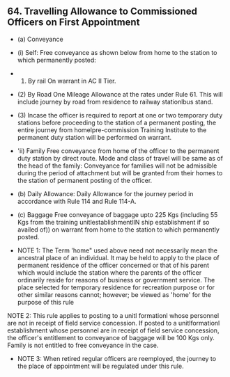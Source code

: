 ## 64. Travelling Allowance to Commissioned Officers on First Appointment

- (a) Conveyance
- (i) Self:  Free conveyance as shown below from home to the station to which permanently posted:
- 1) By rail On warrant in AC II Tier.
- (2) By Road One Mileage Allowance at the rates under Rule 61. This will include journey by road from residence to railway stationlbus stand.
- (3) Incase the officer is required to report at one or two temporary duty stations before proceeding to the station of a permanent posting, the entire journey from homelpre-commission Training Institute to the permanent duty station will be performed on warrant.
- 'ii)   Family Free conveyance from home of the officer to the permanent duty station by direct route. Mode and class of travel will be same as of the head of the family: Conveyance for families will not be admissible during the period of attachment but will be granted from their homes to the station of permanent posting of the officer.
- (b) Daily Allowance: Daily Allowance for the journey period in accordance with Rule 114 and Rule 114-A.

- (c) Baggage Free conveyance of baggage upto 225 Kgs (including 55 Kgs from the training unitlestablishmentlIN ship establishment if so availed of)) on warrant from home to the station to which permanently posted.
- NOTE 1: The Term 'home" used above need not necessarily mean the ancestral place of an individual. It may be held to apply to the place of permanent residence of the officer concerned or that of his parent which would include the station where the parents of the officer ordinarily reside for reasons of business or government service. The place selected for temporary residence for recreation purpose or for other similar reasons cannot; however; be viewed as 'home' for the purpose of this rule

NOTE 2: This rule applies to posting to a unitl formationl whose personnel are not in receipt of field service concession. If posted to a unitlformationl establishment whose personnel are in receipt of field service concession, the officer's entitlement to conveyance of baggage will be 100 Kgs only. Family is not entitled to free conveyance in the case.

- NOTE 3: When retired regular officers are reemployed, the journey to the place of appointment will be regulated under this rule.
